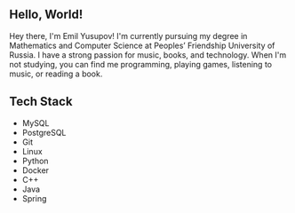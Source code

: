 ## Hello, World!

Hey there, I'm Emil Yusupov! I'm currently pursuing my degree in Mathematics and Computer Science at Peoples’ Friendship University of Russia. I have a strong passion for music, books, and technology. When I'm not studying, you can find me programming, playing games, listening to music, or reading a book.

## Tech Stack

- MySQL
- PostgreSQL
- Git
- Linux
- Python
- Docker
- C++
- Java
- Spring
